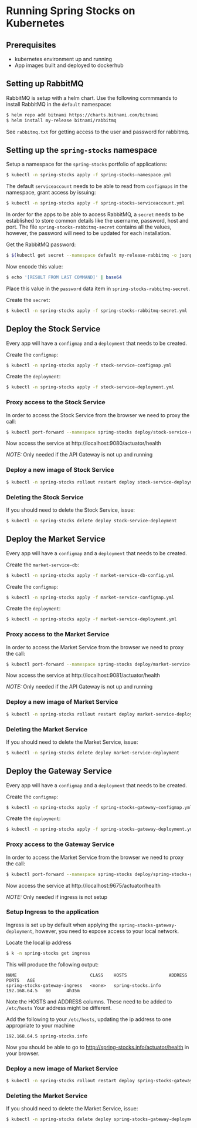 # Running Spring Stocks on Kubernetes

## Prerequisites
* kubernetes environment up and running
* App images built and deployed to dockerhub

## Setting up RabbitMQ
RabbitMQ is setup with a helm chart. Use the following commmands to install RabbitMQ in the `default` namespace:

```bash
$ helm repo add bitnami https://charts.bitnami.com/bitnami
$ helm install my-release bitnami/rabbitmq
```

See `rabbitmq.txt` for getting access to the user and password for rabbitmq.

## Setting up the `spring-stocks` namespace
Setup a namespace for the `spring-stocks` portfolio of applications:

```bash
$ kubectl -n spring-stocks apply -f spring-stocks-namespace.yml
```

The default `serviceaccount` needs to be able to read from `configmaps` in the namespace, grant access by issuing:

```bash
$ kubectl -n spring-stocks apply -f spring-stocks-serviceaccount.yml
```

In order for the apps to be able to access RabbitMQ, a `secret` needs to be established to store common details like
the username, password, host and port. The file `spring-stocks-rabbitmq-secret` contains all the values, however, the 
password will need to be updated for each installation.

Get the RabbitMQ password:
```bash
$ $(kubectl get secret --namespace default my-release-rabbitmq -o jsonpath="{.data.rabbitmq-erlang-cookie}" | base64 --decode)
```

Now encode this value:
```bash
$ echo '[RESULT FROM LAST COMMAND]' | base64
```

Place this value in the `password` data item in `spring-stocks-rabbitmq-secret`.

Create the `secret`:
```bash
$ kubectl -n spring-stocks apply -f spring-stocks-rabbitmq-secret.yml
```

## Deploy the Stock Service
Every app will have a `configmap` and a `deployment` that needs to be created.

Create the `configmap`:
```bash
$ kubectl -n spring-stocks apply -f stock-service-configmap.yml
```

Create the `deployment`:
```bash
$ kubectl -n spring-stocks apply -f stock-service-deployment.yml
```

### Proxy access to the Stock Service
In order to access the Stock Service from the browser we need to proxy the call:
```bash
$ kubectl port-forward --namespace spring-stocks deploy/stock-service-deployment 9080:8080
```

Now access the service at http://localhost:9080/actuator/health

_NOTE:_ Only needed if the API Gateway is not up and running

### Deploy a new image of Stock Service

```bash
$ kubectl -n spring-stocks rollout restart deploy stock-service-deployment
```

### Deleting the Stock Service
If you should need to delete the Stock Service, issue:
```bash
$ kubectl -n spring-stocks delete deploy stock-service-deployment
```

## Deploy the Market Service
Every app will have a `configmap` and a `deployment` that needs to be created.

Create the `market-service-db`:
```bash
$ kubectl -n spring-stocks apply -f market-service-db-config.yml
```

Create the `configmap`:
```bash
$ kubectl -n spring-stocks apply -f market-service-configmap.yml
```

Create the `deployment`:
```bash
$ kubectl -n spring-stocks apply -f market-service-deployment.yml
```

### Proxy access to the Market Service
In order to access the Market Service from the browser we need to proxy the call:
```bash
$ kubectl port-forward --namespace spring-stocks deploy/market-service-deployment 9081:8080
```
Now access the service at http://localhost:9081/actuator/health

_NOTE:_ Only needed if the API Gateway is not up and running

### Deploy a new image of Market Service

```bash
$ kubectl -n spring-stocks rollout restart deploy market-service-deployment
```

### Deleting the Market Service
If you should need to delete the Market Service, issue:
```bash
$ kubectl -n spring-stocks delete deploy market-service-deployment
```

## Deploy the Gateway Service
Every app will have a `configmap` and a `deployment` that needs to be created.

Create the `configmap`:
```bash
$ kubectl -n spring-stocks apply -f spring-stocks-gateway-configmap.yml
```

Create the `deployment`:
```bash
$ kubectl -n spring-stocks apply -f spring-stocks-gateway-deployment.yml
```

### Proxy access to the Gateway Service
In order to access the Market Service from the browser we need to proxy the call:
```bash
$ kubectl port-forward --namespace spring-stocks deploy/spring-stocks-gateway-deployment 9675:8080
```
Now access the service at http://localhost:9675/actuator/health

_NOTE:_ Only needed if ingress is not setup

### Setup Ingress to the application
Ingress is set up by default when applying the `spring-stocks-gateway-deployment`, however, you need to expose
access to your local network.

Locate the local ip address
```bash
$ k -n spring-stocks get ingress
```

This will produce the following output:
```
NAME                            CLASS    HOSTS                ADDRESS        PORTS   AGE
spring-stocks-gateway-ingress   <none>   spring-stocks.info   192.168.64.5   80      4h35m
```

Note the HOSTS and ADDRESS columns. These need to be added to `/etc/hosts`
Your address might be different.

Add the following to your `/etc/hosts`, updating the ip address to one appropriate to your machine
```
192.168.64.5 spring-stocks.info
```

Now you should be able to go to http://spring-stocks.info/actuator/health in your browser.

### Deploy a new image of Market Service

```bash
$ kubectl -n spring-stocks rollout restart deploy spring-stocks-gateway-deployment
```

### Deleting the Market Service
If you should need to delete the Market Service, issue:
```bash
$ kubectl -n spring-stocks delete deploy spring-stocks-gateway-deployment
```
